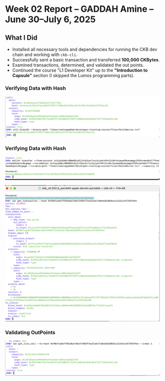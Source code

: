 # Week 02 Report – GADDAH Amine – June 30–July 6, 2025

## What I Did

- Installed all necessary tools and dependencies for running the CKB dev chain and working with `ckb-cli`.
- Successfully sent a basic transaction and transferred **100,000 CKBytes**.
- Examined transactions, determined, and validated the out points.
- Continued the course "L1 Developer Kit" up to the **"Introduction to Capsule"** section (I skipped the Lumos programming parts).

### Verifying Data with Hash
![Verifying_Data-with_Hash](./Verifying_Data-with_Hash.png)
### Verifying Data with Hash
![Storing Data](./Storing_Data.png)

![Transaction Screenshot 2](./Bildschirmfoto%202025-07-05%20um%2016.56.43.png)
### Validating OutPoints
![Validating_OutPoints](./Validating_OutPoints.png)


